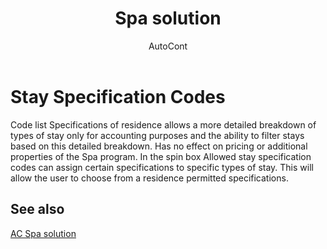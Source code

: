 ﻿---
    title: "Spa solution"
    author: AutoCont
    ms.date: 04/30/2018
    ms.topic: article
    ms.prod: dynamics-nav-2017
    ms.contentlocale: en
    ms.lasthandoff: 04/30/2018
---

# Stay Specification Codes

Code list Specifications of residence allows a more detailed breakdown of types of stay only for accounting purposes and the ability to filter stays based on this detailed breakdown. Has no effect on pricing or additional properties of the Spa program. In the spin box Allowed stay specification codes can assign certain specifications to specific types of stay. This will allow the user to choose from a residence permitted specifications.


## <a name="see-also"></a>See also
[AC Spa solution](ac-spa-solution.md)